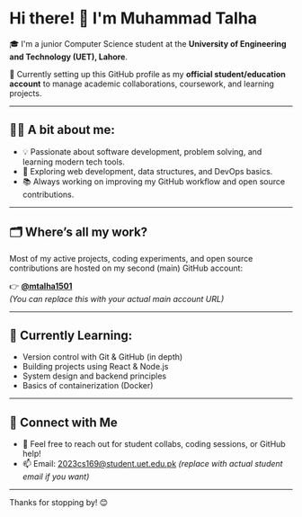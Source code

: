# Hi there! 👋 I'm Muhammad Talha

🎓 I'm a junior Computer Science student at the **University of Engineering and Technology (UET), Lahore**.

🚀 Currently setting up this GitHub profile as my **official student/education account** to manage academic collaborations, coursework, and learning projects.

---

## 🧑‍💻 A bit about me:

- 💡 Passionate about software development, problem solving, and learning modern tech tools.
- 🔧 Exploring web development, data structures, and DevOps basics.
- 📚 Always working on improving my GitHub workflow and open source contributions.

---

## 🗂 Where’s all my work?

Most of my active projects, coding experiments, and open source contributions are hosted on my second (main) GitHub account:

👉 **[@mtalha1501](https://github.com/mtalha1501)**  
*(You can replace this with your actual main account URL)*

---

## 🌱 Currently Learning:
- Version control with Git & GitHub (in depth)
- Building projects using React & Node.js
- System design and backend principles
- Basics of containerization (Docker)

---

## 🤝 Connect with Me
- 💬 Feel free to reach out for student collabs, coding sessions, or GitHub help!
- 📫 Email: 2023cs169@student.uet.edu.pk *(replace with actual student email if you want)*

---

Thanks for stopping by! 😊
